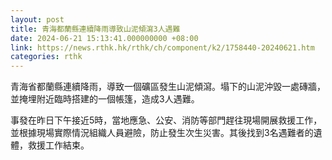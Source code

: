 ```yaml
---
layout: post
title: 青海都蘭縣連續降雨導致山泥傾瀉3人遇難
date: 2024-06-21 15:13:41.000000000 +08:00
link: https://news.rthk.hk/rthk/ch/component/k2/1758440-20240621.htm
categories: rthk
---
```


青海省都蘭縣連續降雨，導致一個礦區發生山泥傾瀉。塌下的山泥沖毀一處磚牆，並掩埋附近臨時搭建的一個帳篷，造成3人遇難。

事發在昨日下午接近5時，當地應急、公安、消防等部門趕往現場開展救援工作，並根據現場實際情況組織人員避險，防止發生次生災害。其後找到3名遇難者的遺體，救援工作結束。
